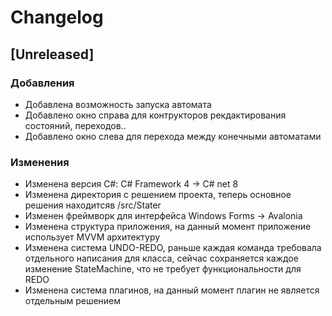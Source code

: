 # Changelog

## [Unreleased]

### Добавления
- Добавлена возможность запуска автомата
- Добавлено окно справа для контрукторов рекдактирования состояний, переходов..
- Добавлено окно слева для перехода между конечными автоматами

### Изменения
- Изменена версия C#: C# Framework 4 -> C# net 8
- Изменена директория с решением проекта, теперь основное решения находитсяв /src/Stater
- Изменен фреймворк для интерфейса Windows Forms -> Avalonia
- Изменена структура приложения, на данный момент приложение использует MVVM архитектуру
- Изменена система UNDO-REDO, раньше каждая команда требовала отдельного написания для класса, сейчас сохраняется каждое изменение StateMachine, что не требует функциональности для REDO
- Изменена система плагинов, на данный момент плагин не является отдельным решением

